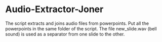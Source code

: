 # Audio-Extractor-Joner
The script extracts and joins audio files from powerpoints. Put all the powerpoints in the same folder of the script. 
The file new_slide.wav (bell sound) is used as a separator from one slide to the other.

